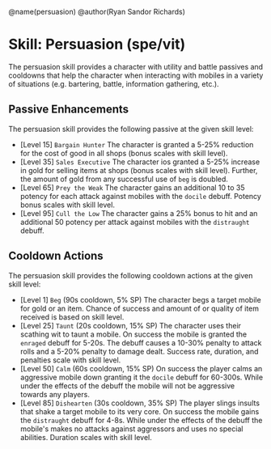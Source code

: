 @name(persuasion)
@author(Ryan Sandor Richards)

# Skill: Persuasion (spe/vit)
The persuasion skill provides a character with utility and battle passives
and cooldowns that help the character when interacting with mobiles in
a variety of situations (e.g. bartering, battle, information gathering,
etc.).

## Passive Enhancements
The persuasion skill provides the following passive at the given skill level:

* [Level 15] `Bargain Hunter`
  The character is granted a 5-25% reduction for the cost of good in all
  shops (bonus scales with skill level).
* [Level 35] `Sales Executive`
  The character ios granted a 5-25% increase in gold for selling items at
  shops (bonus scales with skill level). Further, the amount of gold from
  any successful use of `beg` is doubled.
* [Level 65] `Prey the Weak`
  The character gains an additional 10 to 35 potency for each attack against
  mobiles with the `docile` debuff. Potency bonus scales with skill level.
* [Level 95] `Cull the Low`
  The character gains a 25% bonus to hit and an additional 50 potency per
  attack against mobiles with the `distraught` debuff.

## Cooldown Actions
The persuasion skill provides the following cooldown actions at the given skill
level:

* [Level 1] `Beg` (90s cooldown, 5% SP)
  The character begs a target mobile for gold or an item. Chance of success and
  amount of or quality of item received is based on skill level.
* [Level 25] `Taunt` (20s cooldown, 15% SP)
  The character uses their scathing wit to taunt a mobile. On success the
  mobile is granted the `enraged` debuff for 5-20s. The debuff causes a 10-30%
  penalty to attack rolls and a 5-20% penalty to damage dealt. Success rate,
  duration, and penalties scale with skill level.
* [Level 50] `Calm` (60s cooldown, 15% SP)
  On success the player calms an aggressive mobile down granting it the
  `docile` debuff for 60-300s. While under the effects of the debuff the mobile
  will not be aggressive towards any players.
* [Level 85] `Dishearten` (30s cooldown, 35% SP)
  The player slings insults that shake a target mobile to its very core. On
  success the mobile gains the `distraught` debuff for 4-8s. While under
  the effects of the debuff the mobile's makes no attacks against aggressors
  and uses no special abilities. Duration scales with skill level.
